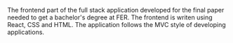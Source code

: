 The frontend part of the full stack application developed for the final paper needed to get a bachelor's degree at FER. The frontend is writen using React, CSS and HTML.
The application follows the MVC style of developing applications.
